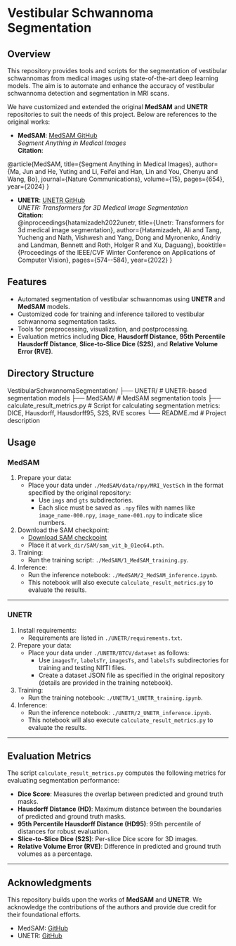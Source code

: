 # Vestibular Schwannoma Segmentation

## Overview

This repository provides tools and scripts for the segmentation of vestibular schwannomas from medical images using state-of-the-art deep learning models. The aim is to automate and enhance the accuracy of vestibular schwannoma detection and segmentation in MRI scans.

We have customized and extended the original **MedSAM** and **UNETR** repositories to suit the needs of this project. Below are references to the original works:

- **MedSAM**: [MedSAM GitHub](https://github.com/bowang-lab/MedSAM)  
  _Segment Anything in Medical Images_  
  **Citation**:  

@article{MedSAM,
  title={Segment Anything in Medical Images},
  author={Ma, Jun and He, Yuting and Li, Feifei and Han, Lin and You, Chenyu and Wang, Bo},
  journal={Nature Communications},
  volume={15},
  pages={654},
  year={2024}
}

- **UNETR**: [UNETR GitHub](https://github.com/Project-MONAI/research-contributions/tree/main/UNETR/BTCV)  
_UNETR: Transformers for 3D Medical Image Segmentation_  
**Citation**:  
@inproceedings{hatamizadeh2022unetr,
  title={Unetr: Transformers for 3d medical image segmentation},
  author={Hatamizadeh, Ali and Tang, Yucheng and Nath, Vishwesh and Yang, Dong and Myronenko, Andriy and Landman, Bennett and Roth, Holger R and Xu, Daguang},
  booktitle={Proceedings of the IEEE/CVF Winter Conference on Applications of Computer Vision},
  pages={574--584},
  year={2022}
}


## Features

- Automated segmentation of vestibular schwannomas using **UNETR** and **MedSAM** models.
- Customized code for training and inference tailored to vestibular schwannoma segmentation tasks.
- Tools for preprocessing, visualization, and postprocessing.
- Evaluation metrics including **Dice**, **Hausdorff Distance**, **95th Percentile Hausdorff Distance**, **Slice-to-Slice Dice (S2S)**, and **Relative Volume Error (RVE)**.

## Directory Structure
VestibularSchwannomaSegmentation/
├── UNETR/                       # UNETR-based segmentation models
├── MedSAM/                      # MedSAM segmentation tools
├── calculate_result_metrics.py  # Script for calculating segmentation metrics: DICE, Hausdorff, Hausdorff95, S2S, RVE scores
└── README.md                    # Project description

## Usage

### **MedSAM**
1. Prepare your data:
   - Place your data under `./MedSAM/data/npy/MRI_VestSch` in the format specified by the original repository:
     - Use `imgs` and `gts` subdirectories.
     - Each slice must be saved as `.npy` files with names like `image_name-000.npy`, `image_name-001.npy` to indicate slice numbers.
2. Download the SAM checkpoint:
   - [Download SAM checkpoint](https://dl.fbaipublicfiles.com/segment_anything/sam_vit_b_01ec64.pth)
   - Place it at `work_dir/SAM/sam_vit_b_01ec64.pth`.
3. Training:
   - Run the training script: `./MedSAM/1_MedSAM_training.py`.
4. Inference:
   - Run the inference notebook: `./MedSAM/2_MedSAM_inference.ipynb`.
   - This notebook will also execute `calculate_result_metrics.py` to evaluate the results.

---

### **UNETR**
1. Install requirements:
   - Requirements are listed in `./UNETR/requirements.txt`.
2. Prepare your data:
   - Place your data under `./UNETR/BTCV/dataset` as follows:
     - Use `imagesTr`, `labelsTr`, `imagesTs`, and `labelsTs` subdirectories for training and testing NIfTI files.
     - Create a dataset JSON file as specified in the original repository (details are provided in the training notebook).
3. Training:
   - Run the training notebook: `./UNETR/1_UNETR_training.ipynb`.
4. Inference:
   - Run the inference notebook: `./UNETR/2_UNETR_inference.ipynb`.
   - This notebook will also execute `calculate_result_metrics.py` to evaluate the results.

---

## Evaluation Metrics

The script `calculate_result_metrics.py` computes the following metrics for evaluating segmentation performance:

- **Dice Score**: Measures the overlap between predicted and ground truth masks.
- **Hausdorff Distance (HD)**: Maximum distance between the boundaries of predicted and ground truth masks.
- **95th Percentile Hausdorff Distance (HD95)**: 95th percentile of distances for robust evaluation.
- **Slice-to-Slice Dice (S2S)**: Per-slice Dice score for 3D images.
- **Relative Volume Error (RVE)**: Difference in predicted and ground truth volumes as a percentage.

---

## Acknowledgments

This repository builds upon the works of **MedSAM** and **UNETR**. We acknowledge the contributions of the authors and provide due credit for their foundational efforts.

- MedSAM: [GitHub](https://github.com/bowang-lab/MedSAM)
- UNETR: [GitHub](https://github.com/Project-MONAI/research-contributions/tree/main/UNETR/BTCV)
